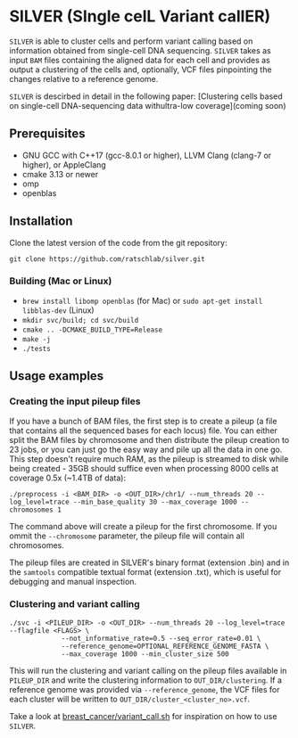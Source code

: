 # SILVER (SIngle celL Variant callER)
`SILVER` is able to cluster cells and perform variant calling based on information obtained from single-cell DNA sequencing. `SILVER` takes as input `BAM` files containing the aligned data for each cell and provides as output a clustering of the cells and, optionally, VCF files pinpointing the changes relative to a reference genome.

`SILVER` is descirbed in detail in the following paper: [Clustering cells based on single-cell DNA-sequencing data withultra-low coverage](coming soon)

## Prerequisites
* GNU GCC with C++17 (gcc-8.0.1 or higher), LLVM Clang (clang-7 or higher), or AppleClang
* cmake 3.13 or newer
* omp
* openblas

## Installation
Clone the latest version of the code from the git repository:
```
git clone https://github.com/ratschlab/silver.git
```
### Building (Mac or Linux)
* `brew install libomp openblas` (for Mac) or `sudo apt-get install libblas-dev` (Linux)
* `mkdir svc/build; cd svc/build` 
* `cmake .. -DCMAKE_BUILD_TYPE=Release`
* `make -j`
* `./tests`

## Usage examples
### Creating the input pileup files
If you have a bunch of BAM files, the first step is to create a pileup (a file that contains all the sequenced bases for each locus) file. You can either split the BAM files by chromosome and then distribute the pileup creation to 23 jobs, or you can just go the easy way and pile up all the data in one go. This step doesn't require much RAM, as the pileup is streamed to disk while being created - 35GB should suffice even when processing 8000 cells at coverage 0.5x (~1.4TB of data):
```
./preprocess -i <BAM_DIR> -o <OUT_DIR>/chr1/ --num_threads 20 --log_level=trace --min_base_quality 30 --max_coverage 1000 --chromosomes 1
```
The command above will create a pileup for the first chromosome. If you ommit the `--chromosome` parameter, the pileup file will contain all chromosomes.

The pileup files are created in SILVER's binary format (extension .bin) and in the `samtools` compatible textual format (extension .txt), which is useful for debugging and manual inspection.

### Clustering and variant calling
```
./svc -i <PILEUP_DIR> -o <OUT_DIR> --num_threads 20 --log_level=trace --flagfile <FLAGS> \
             --not_informative_rate=0.5 --seq_error_rate=0.01 \
             --reference_genome=OPTIONAL_REFERENCE_GENOME_FASTA \
             --max_coverage 1000 --min_cluster_size 500
```

This will run the clustering and variant calling on the pileup files available in `PILEUP_DIR` and write the clustering information to `OUT_DIR/clustering`. If a reference genome was provided via `--reference_genome`, the VCF files for each cluster will be written to `OUT_DIR/cluster_<cluster_no>.vcf`.

Take a look at [breast_cancer/variant_call.sh](https://github.com/ratschlab/silver/blob/main/experiments/breast_cancer/variant_call.sh) for inspiration on how to use `SILVER`.

